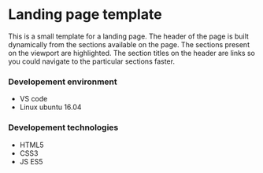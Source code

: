 # Landing page template
This is a small template for a landing page. The header of the page is built dynamically from the sections available on the page. The sections present on the viewport are highlighted. The section titles on the header are links so you could navigate to the particular sections faster.  

### Developement environment
* VS code
* Linux ubuntu 16.04

### Developement technologies
* HTML5
* CSS3
* JS ES5
